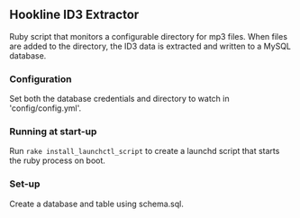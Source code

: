 ## Hookline ID3 Extractor

Ruby script that monitors a configurable directory for mp3 files. When files are added to the directory, the ID3 data is extracted and written to a MySQL database.

### Configuration

Set both the database credentials and directory to watch in 'config/config.yml'.

### Running at start-up

Run `rake install_launchctl_script` to create a launchd script that starts the ruby process on boot.

### Set-up

Create a database and table using schema.sql.
